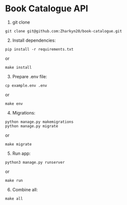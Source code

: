 # Book Catalogue API

1. git clone

```
git clone git@github.com:Zharkyn20/book-catalogue.git
```

2. Install dependencies:

```
pip install -r requirements.txt
```
or
```
make install
```

3. Prepare .env file:

```
cp example.env .env
```
or 
```
make env
```

4. Migrations:

```
python manage.py makemigrations
python manage.py migrate
```
or
```
make migrate
```

5. Run app:
```
python3 manage.py runserver
```
or

```
make run
```

6. Combine all:

```
make all
```